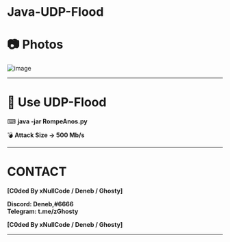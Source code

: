 # Java-UDP-Flood

# __📷 Photos__

![image](https://cdn.discordapp.com/attachments/805262407646576711/878392287867064320/57GjmdWUw.png)

****
# __💎 Use UDP-Flood__

⌨ __java -jar RompeAnos.py__

💣 **Attack Size -> 500 Mb/s**

****
# CONTACT

**__[C0ded By xNullCode / Deneb / Ghosty]__**
                        
__Discord: Deneb,#6666__    
__Telegram: t.me/zGhosty__       

**__[C0ded By xNullCode / Deneb / Ghosty]__**

****
